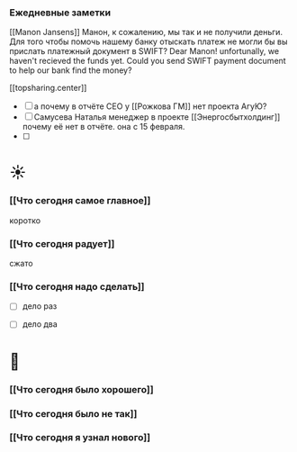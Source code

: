 ### Ежедневные заметки
[[Manon Jansens]]
Манон,
к сожалению, мы так и не получили деньги. Для того чтобы помочь нашему банку отыскать платеж не могли бы вы прислать платежный документ в SWIFT?
Dear Manon!
unfortunally, we haven't recieved the funds yet. Could you send SWIFT payment document to help our bank find the money?


[[topsharing.center]]
- [ ]  а почему в отчёте CEO у [[Рожкова ГМ]] нет проекта АгуЮ?
- [ ]  Самусева Наталья менеджер в проекте [[Энергосбытхолдинг]] почему её нет в отчёте. она с 15 февраля.
- [ ]  

# ☀️
### [[Что сегодня самое главное]]
коротко

### [[Что сегодня радует]]
сжато

### [[Что сегодня надо сделать]]
- [ ] дело раз
- [ ] дело два



# 🌙 
### [[Что сегодня было хорошего]]


### [[Что сегодня было не так]]


### [[Что сегодня я узнал нового]]
